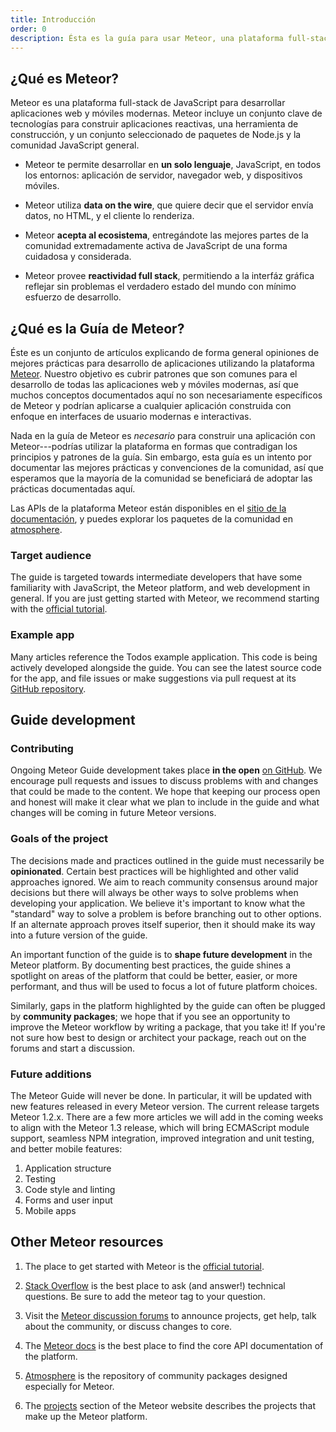 ```yaml
---
title: Introducción
order: 0
description: Ésta es la guía para usar Meteor, una plataforma full-stack de JavaScript para desarrollar aplicaciones web y móviles modernas. Meteor incluye un conjunto clave de tecnologías para construir aplicaciones reactivas, una herramienta de construcción, y un conjunto seleccionado de paquetes de Node.js y la comunidad general de JavaScript.
---
```


<h2 id="what-is-meteor">¿Qué es Meteor?</h2>

Meteor es una plataforma full-stack de JavaScript para desarrollar aplicaciones web y móviles modernas. Meteor incluye un conjunto clave de tecnologías para construir aplicaciones reactivas, una herramienta de construcción, y un conjunto seleccionado de paquetes de Node.js y la comunidad JavaScript general.

- Meteor te permite desarrollar en **un solo lenguaje**, JavaScript, en todos los entornos: aplicación de servidor, navegador web, y dispositivos móviles.

- Meteor utiliza **data on the wire**, que quiere decir que el servidor envía datos, no HTML, y el cliente lo renderiza.

- Meteor **acepta al ecosistema**, entregándote las mejores partes de la comunidad extremadamente activa de JavaScript de una forma cuidadosa y considerada.

- Meteor provee **reactividad full stack**, permitiendo a la interfáz gráfica reflejar sin problemas el verdadero estado del mundo con mínimo esfuerzo de desarrollo.

<h2 id="what-is-it">¿Qué es la Guía de Meteor?</h2>

Éste es un conjunto de artículos explicando de forma general opiniones de mejores prácticas para desarrollo de aplicaciones utilizando la plataforma [Meteor](https://meteor.com). Nuestro objetivo es cubrir patrones que son comunes para el desarrollo de todas las aplicaciones web y móviles modernas, así que muchos conceptos documentados aquí no son necesariamente específicos de Meteor y podrían aplicarse a cualquier aplicación construida con enfoque en interfaces de usuario modernas e interactivas.

Nada en la guía de Meteor es *necesario* para construir una aplicación con Meteor---podrías utilizar la plataforma en formas que contradigan los principios y patrones de la guía. Sin embargo, esta guía es un intento por documentar las mejores prácticas y convenciones de la comunidad, así que esperamos que la mayoría de la comunidad se beneficiará de adoptar las prácticas documentadas aquí.

Las APIs de la plataforma Meteor están disponibles en el [sitio de la documentación](https://docs.meteor.com), y puedes explorar los paquetes de la comunidad en [atmosphere](https://atmospherejs.com).

<h3 id="audience">Target audience</h3>

The guide is targeted towards intermediate developers that have some familiarity with JavaScript, the Meteor platform, and web development in general. If you are just getting started with Meteor, we recommend starting with the [official tutorial](https://www.meteor.com/tutorials/blaze/creating-an-app).

<h3 id="example-app">Example app</h3>

Many articles reference the Todos example application. This code is being actively developed alongside the guide. You can see the latest source code for the app, and file issues or make suggestions via pull request at its [GitHub repository](https://github.com/meteor/todos).

<h2 id="guide-concepts">Guide development</h2>

<h3 id="contributing">Contributing</h3>

Ongoing Meteor Guide development takes place **in the open** [on GitHub](https://github.com/meteor/guide). We encourage pull requests and issues to discuss problems with and changes that could be made to the content. We hope that keeping our process open and honest will make it clear what we plan to include in the guide and what changes will be coming in future Meteor versions.

<h3 id="goals">Goals of the project</h3>

The decisions made and practices outlined in the guide must necessarily be **opinionated**. Certain best practices will be highlighted and other valid approaches ignored. We aim to reach community consensus around major decisions but there will always be other ways to solve problems when developing your application. We believe it's important to know what the "standard" way to solve a problem is before branching out to other options. If an alternate approach proves itself superior, then it should make its way into a future version of the guide.

An important function of the guide is to **shape future development** in the Meteor platform. By documenting best practices, the guide shines a spotlight on areas of the platform that could be better, easier, or more performant, and thus will be used to focus a lot of future platform choices.

Similarly, gaps in the platform highlighted by the guide can often be plugged by **community packages**; we hope that if you see an opportunity to improve the Meteor workflow by writing a package, that you take it! If you're not sure how best to design or architect your package, reach out on the forums and start a discussion.

<h3 id="future">Future additions</h3>

The Meteor Guide will never be done. In particular, it will be updated with new features released in every Meteor version. The current release targets Meteor 1.2.x. There are a few more articles we will add in the coming weeks to align with the Meteor 1.3 release, which will bring ECMAScript module support, seamless NPM integration, improved integration and unit testing, and better mobile features:

1. Application structure
2. Testing
3. Code style and linting
4. Forms and user input
5. Mobile apps

<h2 id="learning-more">Other Meteor resources</h2>

1. The place to get started with Meteor is the [official tutorial](https://www.meteor.com/tutorials/blaze/creating-an-app).

2. [Stack Overflow](http://stackoverflow.com/questions/tagged/meteor) is the best place to ask (and answer!) technical questions. Be sure to add the meteor tag to your question.

3. Visit the [Meteor discussion forums](https://forums.meteor.com) to announce projects, get help, talk about the community, or discuss changes to core.

4. The [Meteor docs](https://docs.meteor.com) is the best place to find the core API documentation of the platform.

5. [Atmosphere](https://atmospherejs.com) is the repository of community packages designed especially for Meteor.

6. The [projects](https://www.meteor.com/projects) section of the Meteor website describes the projects that make up the Meteor platform. 
